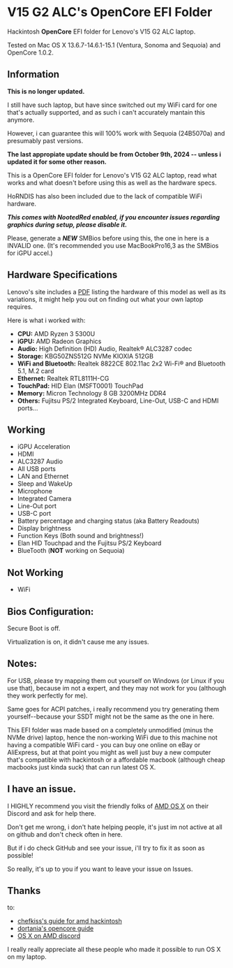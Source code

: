 # V15 G2 ALC's OpenCore EFI Folder
Hackintosh **OpenCore** EFI folder for Lenovo's V15 G2 ALC laptop.

Tested on Mac OS X 13.6.7-14.6.1-15.1 (Ventura, Sonoma and Sequoia) and OpenCore 1.0.2.
## Information
**This is no longer updated.**

I still have such laptop, but have since switched out my WiFi card for one that's actually supported, and as such i can't accurately mantain this anymore.

However, i can guarantee this will 100% work with Sequoia (24B5070a) and presumably past versions.

**The last appropiate update should be from October 9th, 2024 -- unless i updated it for some other reason.**

This is a OpenCore EFI folder for Lenovo's V15 G2 ALC laptop, read what works and what doesn't before using this as well as the hardware specs.

HoRNDIS has also been included due to the lack of compatible WiFi hardware.

***This comes with NootedRed enabled, if you encounter issues regarding graphics during setup, please disable it.***

Please, generate a ***NEW*** SMBios before using this, the one in here is a INVALID one. (It's recommended you use MacBookPro16,3 as the SMBios for iGPU accel.)
## Hardware Specifications
Lenovo's site includes a [PDF](https://psref.lenovo.com/syspool/Sys/PDF/Lenovo/Lenovo_V15_G2_ALC/Lenovo_V15_G2_ALC_Spec.pdf) listing the hardware of this model as well as its variations, it might help you out on finding out what your own laptop requires.

Here is what i worked with:
* **CPU:** AMD Ryzen 3 5300U
* **iGPU:** AMD Radeon Graphics
* **Audio:** High Definition (HD) Audio, Realtek® ALC3287 codec
* **Storage:** KBG50ZNS512G NVMe KIOXIA 512GB
* **WiFi and Bluetooth:** Realtek 8822CE 802.11ac 2x2 Wi-Fi® and Bluetooth 5.1, M.2 card
* **Ethernet:** Realtek RTL8111H-CG
* **TouchPad:** HID Elan (MSFT0001) TouchPad
* **Memory:** Micron Technology 8 GB 3200MHz DDR4
* **Others:** Fujitsu PS/2 Integrated Keyboard, Line-Out, USB-C and HDMI ports...

## Working
* iGPU Acceleration
* HDMI
* ALC3287 Audio
* All USB ports
* LAN and Ethernet
* Sleep and WakeUp
* Microphone
* Integrated Camera
* Line-Out port
* USB-C port
* Battery percentage and charging status (aka Battery Readouts)
* Display brightness
* Function Keys (Both sound and brightness!)
* Elan HID Touchpad and the Fujitsu PS/2 Keyboard
* BlueTooth (**NOT** working on Sequoia)

## Not Working
* WiFi

## Bios Configuration:
Secure Boot is off.

Virtualization is on, it didn't cause me any issues.

## Notes:
For USB, please try mapping them out yourself on Windows (or Linux if you use that), because im not a expert, and they may not work for you (although they work perfectly for me).

Same goes for ACPI patches, i really recommend you try generating them yourself--because your SSDT might not be the same as the one in here.

This EFI folder was made based on a completely unmodified (minus the NVMe drive) laptop, hence the non-working WiFi due to this machine not having a compatible WiFi card - you can buy one online on eBay or AliExpress, but at that point you might as well just buy a new computer that's compatible with hackintosh or a affordable macbook (although cheap macbooks just kinda suck) that can run latest OS X.

## I have an issue.
I HIGHLY recommend you visit the friendly folks of [AMD OS X](https://amd-osx.com/) on their Discord and ask for help there.

Don't get me wrong, i don't hate helping people, it's just im not active at all on github and don't check often in here.

But if i do check GitHub and see your issue, i'll try to fix it as soon as possible!

So really, it's up to you if you want to leave your issue on Issues.

## Thanks
to:
* [chefkiss's guide for amd hackintosh](https://chefkissinc.github.io/guide/)
* [dortania's opencore guide](https://dortania.github.io/OpenCore-Install-Guide/)
* [OS X on AMD discord](https://amd-osx.com/)

I really really appreciate all these people who made it possible to run OS X on my laptop.
